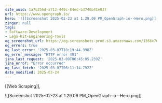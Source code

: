 ```yaml
---
site_uuid: 1a7b256d-a712-440c-84ed-b3746b41e037
url: https://www.opengraph.io/
hero: '![[Screenshot 2025-02-23 at 1.29.09 PM_OpenGraph-io--Hero.png]]'
zinger: null
tags:
- Software-Development
- Lego-Kit-Engineering-Tools
og_screenshot_url: https://og-screenshots-prod.s3.amazonaws.com/1366x768/80/false/f25b1986d91d2d85c1941a9edbec346ae1fcc3300267fc9564ac349ca0764f8b.jpeg
og_errors: true
og_last_error: '2025-03-07T10:19:44.998Z'
og_error_message: "HTTP error 401"
jina_last_request: '2025-03-09T06:45:05.239Z'
jina_error: "Error occurred"
og_last_fetch: '2025-03-07T06:11:14.792Z'
date_modified: 2025-03-24
---
```



[[Web Scraping]],

![[Screenshot 2025-02-23 at 1.29.09 PM_OpenGraph-io--Hero.png]]

